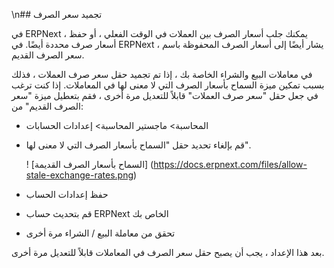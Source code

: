 \n## تجميد سعر الصرف

في ERPNext ، يمكنك جلب أسعار الصرف بين العملات في الوقت الفعلي ، أو حفظ أسعار صرف محددة أيضًا. في ERPNext ، يشار أيضًا إلى أسعار الصرف المحفوظة باسم سعر الصرف القديم.

في معاملات البيع والشراء الخاصة بك ، إذا تم تجميد حقل سعر صرف العملات ، فذلك بسبب تمكين ميزة السماح بأسعار الصرف التي لا معنى لها في المعاملات. إذا كنت ترغب في جعل حقل "سعر صرف العملات" قابلاً للتعديل مرة أخرى ، فقم بتعطيل ميزة "سعر الصرف القديم" من:

* المحاسبة> ماجستير المحاسبة> إعدادات الحسابات
* قم بإلغاء تحديد حقل "السماح بأسعار الصرف التي لا معنى لها".
    
    ! [السماح بأسعار الصرف القديمة] (https://docs.erpnext.com/files/allow-stale-exchange-rates.png)
    
* حفظ إعدادات الحساب
    
* قم بتحديث حساب ERPNext الخاص بك
* تحقق من معاملة البيع / الشراء مرة أخرى

بعد هذا الإعداد ، يجب أن يصبح حقل سعر الصرف في المعاملات قابلاً للتعديل مرة أخرى.
